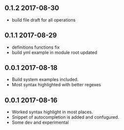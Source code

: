 ## 0.1.2 2017-08-30
- build file draft for all operations

## 0.1.1 2017-08-29
- definitions functions fix
- build yml example in module root updated

## 0.0.1 2017-08-18
- Build system examples included.
- Most syntax highlighted with better regexes

## 0.0.1 2017-08-16
- Worked syntax highlight in most places.
- Snippet of autocompletion is added and confugured.
- Some dev and experimental
